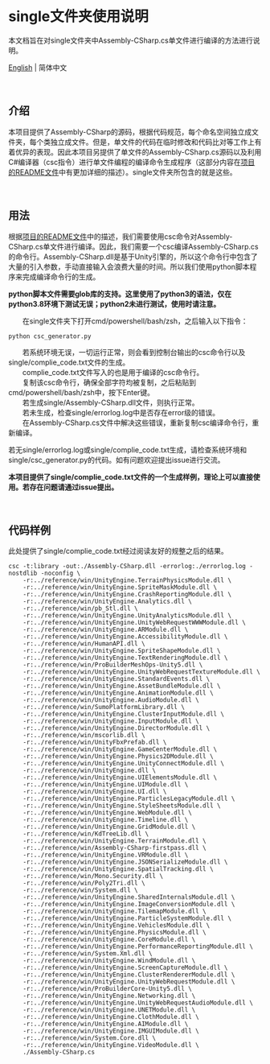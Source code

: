# single文件夹使用说明

本文档旨在对single文件夹中Assembly-CSharp.cs单文件进行编译的方法进行说明。

[English](/docs/single_README.md) | 简体中文

<br />

## 介绍

本项目提供了Assembly-CSharp的源码，根据代码规范，每个命名空间独立成文件夹，每个类独立成文件。但是，单文件的代码在临时修改和代码比对等工作上有着优异的表现。因此本项目另提供了单文件的Assembly-CSharp.cs源码以及利用C#编译器（csc指令）进行单文件编程的编译命令生成程序（这部分内容在[项目的README文件](/docs/README_cn.md)中有更加详细的描述）。single文件夹所包含的就是这些。

<br />

## 用法

根据[项目的README文件](/docs/README_cn.md)中的描述，我们需要使用csc命令对Assembly-CSharp.cs单文件进行编译。因此，我们需要一个csc编译Assembly-CSharp.cs的命令行。Assembly-CSharp.dll是基于Unity引擎的，所以这个命令行中包含了大量的引入参数，手动直接输入会浪费大量的时间。所以我们使用python脚本程序来完成编译命令行的生成。

**python脚本文件需要glob库的支持。这里使用了python3的语法，仅在python3.8环境下测试无误；python2未进行测试，使用时请注意。**

　　在single文件夹下打开cmd/powershell/bash/zsh，之后输入以下指令：

```
python csc_generator.py
```
　　若系统环境无误，一切运行正常，则会看到控制台输出的csc命令行以及single/complie_code.txt文件的生成。  
　　complie_code.txt文件写入的也是用于编译的csc命令行。  
　　复制该csc命令行，确保全部字符均被复制，之后粘贴到cmd/powershell/bash/zsh中，按下Enter键。  
　　若生成single/Assembly-CSharp.dll文件，则执行正常。  
　　若未生成，检查single/errorlog.log中是否存在error级的错误。  
　　在Assembly-CSharp.cs文件中解决这些错误，重新复制csc编译命令行，重新编译。

若无single/errorlog.log或single/complie_code.txt生成，请检查系统环境和single/csc_generator.py的代码。如有问题欢迎提出issue进行交流。

**本项目提供了single/complie_code.txt文件的一个生成样例，理论上可以直接使用。若存在问题请通过issue提出。**

<br />

## 代码样例

此处提供了single/complie_code.txt经过阅读友好的规整之后的结果。

```
csc -t:library -out:./Assembly-CSharp.dll -errorlog:./errorlog.log -nostdlib -noconfig \
    -r:../reference/win/UnityEngine.TerrainPhysicsModule.dll \
    -r:../reference/win/UnityEngine.SpriteMaskModule.dll \
    -r:../reference/win/UnityEngine.CrashReportingModule.dll \
    -r:../reference/win/UnityEngine.Analytics.dll \
    -r:../reference/win/pb_Stl.dll \
    -r:../reference/win/UnityEngine.UnityAnalyticsModule.dll \
    -r:../reference/win/UnityEngine.UnityWebRequestWWWModule.dll \
    -r:../reference/win/UnityEngine.ARModule.dll \
    -r:../reference/win/UnityEngine.AccessibilityModule.dll \
    -r:../reference/win/HumanAPI.dll \
    -r:../reference/win/UnityEngine.SpriteShapeModule.dll \
    -r:../reference/win/UnityEngine.TextRenderingModule.dll \
    -r:../reference/win/ProBuilderMeshOps-Unity5.dll \
    -r:../reference/win/UnityEngine.UnityWebRequestTextureModule.dll \
    -r:../reference/win/UnityEngine.StandardEvents.dll \
    -r:../reference/win/UnityEngine.AssetBundleModule.dll \
    -r:../reference/win/UnityEngine.AnimationModule.dll \
    -r:../reference/win/UnityEngine.AudioModule.dll \
    -r:../reference/win/SumoPlatformLibrary.dll \
    -r:../reference/win/UnityEngine.ClusterInputModule.dll \
    -r:../reference/win/UnityEngine.InputModule.dll \
    -r:../reference/win/UnityEngine.DirectorModule.dll \
    -r:../reference/win/mscorlib.dll \
    -r:../reference/win/UnityFbxPrefab.dll \
    -r:../reference/win/UnityEngine.GameCenterModule.dll \
    -r:../reference/win/UnityEngine.Physics2DModule.dll \
    -r:../reference/win/UnityEngine.UnityConnectModule.dll \
    -r:../reference/win/UnityEngine.dll \
    -r:../reference/win/UnityEngine.UIElementsModule.dll \
    -r:../reference/win/UnityEngine.UIModule.dll \
    -r:../reference/win/UnityEngine.UI.dll \
    -r:../reference/win/UnityEngine.ParticlesLegacyModule.dll \
    -r:../reference/win/UnityEngine.StyleSheetsModule.dll \
    -r:../reference/win/UnityEngine.WebModule.dll \
    -r:../reference/win/UnityEngine.Timeline.dll \
    -r:../reference/win/UnityEngine.GridModule.dll \
    -r:../reference/win/KdTreeLib.dll \
    -r:../reference/win/UnityEngine.TerrainModule.dll \
    -r:../reference/win/Assembly-CSharp-firstpass.dll \
    -r:../reference/win/UnityEngine.VRModule.dll \
    -r:../reference/win/UnityEngine.JSONSerializeModule.dll \
    -r:../reference/win/UnityEngine.SpatialTracking.dll \
    -r:../reference/win/Mono.Security.dll \
    -r:../reference/win/Poly2Tri.dll \
    -r:../reference/win/System.dll \
    -r:../reference/win/UnityEngine.SharedInternalsModule.dll \
    -r:../reference/win/UnityEngine.ImageConversionModule.dll \
    -r:../reference/win/UnityEngine.TilemapModule.dll \
    -r:../reference/win/UnityEngine.ParticleSystemModule.dll \
    -r:../reference/win/UnityEngine.VehiclesModule.dll \
    -r:../reference/win/UnityEngine.PhysicsModule.dll \
    -r:../reference/win/UnityEngine.CoreModule.dll \
    -r:../reference/win/UnityEngine.PerformanceReportingModule.dll \
    -r:../reference/win/System.Xml.dll \
    -r:../reference/win/UnityEngine.WindModule.dll \
    -r:../reference/win/UnityEngine.ScreenCaptureModule.dll \
    -r:../reference/win/UnityEngine.ClusterRendererModule.dll \
    -r:../reference/win/UnityEngine.UnityWebRequestModule.dll \
    -r:../reference/win/ProBuilderCore-Unity5.dll \
    -r:../reference/win/UnityEngine.Networking.dll \
    -r:../reference/win/UnityEngine.UnityWebRequestAudioModule.dll \
    -r:../reference/win/UnityEngine.UNETModule.dll \
    -r:../reference/win/UnityEngine.ClothModule.dll \
    -r:../reference/win/UnityEngine.AIModule.dll \
    -r:../reference/win/UnityEngine.IMGUIModule.dll \
    -r:../reference/win/System.Core.dll \
    -r:../reference/win/UnityEngine.VideoModule.dll \
    ./Assembly-CSharp.cs
    
```